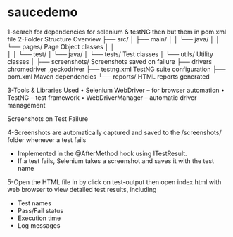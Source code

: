 # saucedemo
1-search for  dependencies  for selenium & testNG then but them in pom.xml file 
2-Folder Structure Overview
├── src/
│   ├── main/
│   │   └── java/
│   │       └── pages/              Page Object classes
│   │                   
│
│   └── test/
│       └── java/
│           └── tests/             Test classes
│           └── utils/                Utility classes
│
├── screenshots/                    Screenshots saved on failure
├── drivers                         chromedriver ,geckodriver
├── testng.xml                      TestNG suite configuration
├── pom.xml                         Maven dependencies
└── reports/                        HTML reports generated

3-Tools & Libraries Used
 • Selenium WebDriver – for browser automation
 • TestNG – test framework
 • WebDriverManager – automatic driver management

 Screenshots on Test Failure

4-Screenshots are automatically captured and saved to the /screenshots/ folder whenever a test fails
 - Implemented in the @AfterMethod hook using ITestResult.
 - If a test fails, Selenium takes a screenshot and saves it with the test name
 
 5-Open the HTML file in by click on test-output then open index.html  with  web browser to view detailed test results, including
 - Test names
 - Pass/Fail status
 - Execution time
 - Log messages
